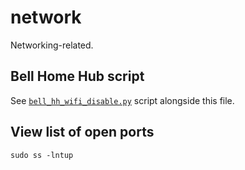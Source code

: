 # network

Networking-related.

## Bell Home Hub script

See [`bell_hh_wifi_disable.py`](bell_hh_wifi_disable.py) script alongside this file.

## View list of open ports

`sudo ss -lntup`
